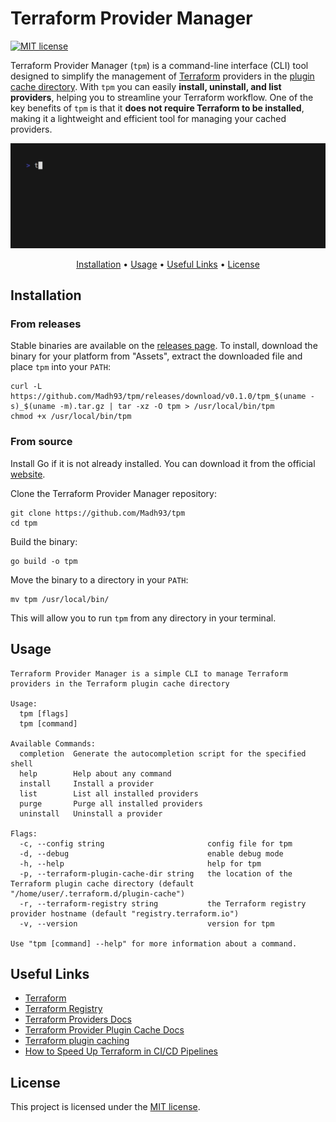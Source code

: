 # Terraform Provider Manager

[![MIT license](https://img.shields.io/badge/License-MIT-blue.svg)](https://lbesson.mit-license.org/)

Terraform Provider Manager (`tpm`) is a command-line interface (CLI) tool designed to simplify the management of [Terraform](https://www.terraform.io/) providers in the [plugin cache directory](https://developer.hashicorp.com/terraform/cli/config/config-file#provider-plugin-cache). With `tpm` you can easily **install, uninstall, and list providers**, helping you to streamline your Terraform workflow. One of the key benefits of `tpm` is that it **does not require Terraform to be installed**, making it a lightweight and efficient tool for managing your cached providers.

<img alt="Terraform Provider Manager Demo" src="docs/gif/demo.gif"/>

<p align="center">
  <a href="#installation">Installation</a> •
  <a href="#usage">Usage</a> •
  <a href="#useful-links">Useful Links</a> •
  <a href="#license">License</a>
</p>

## Installation

### From releases

Stable binaries are available on the [releases page](https://github.com/Madh93/tpm/releases). To install, download the binary for your platform from "Assets", extract the downloaded file and place `tpm` into your `PATH`:

```shell
curl -L https://github.com/Madh93/tpm/releases/download/v0.1.0/tpm_$(uname -s)_$(uname -m).tar.gz | tar -xz -O tpm > /usr/local/bin/tpm
chmod +x /usr/local/bin/tpm
```

### From source

Install Go if it is not already installed. You can download it from the official [website](https://golang.org/dl).

Clone the Terraform Provider Manager repository:

```shell
git clone https://github.com/Madh93/tpm
cd tpm
```

Build the binary:

```shell
go build -o tpm
```

Move the binary to a directory in your `PATH`:

```shell
mv tpm /usr/local/bin/
```

This will allow you to run `tpm` from any directory in your terminal.

## Usage

```shell
Terraform Provider Manager is a simple CLI to manage Terraform providers in the Terraform plugin cache directory

Usage:
  tpm [flags]
  tpm [command]

Available Commands:
  completion  Generate the autocompletion script for the specified shell
  help        Help about any command
  install     Install a provider
  list        List all installed providers
  purge       Purge all installed providers
  uninstall   Uninstall a provider

Flags:
  -c, --config string                       config file for tpm
  -d, --debug                               enable debug mode
  -h, --help                                help for tpm
  -p, --terraform-plugin-cache-dir string   the location of the Terraform plugin cache directory (default "/home/user/.terraform.d/plugin-cache")
  -r, --terraform-registry string           the Terraform registry provider hostname (default "registry.terraform.io")
  -v, --version                             version for tpm

Use "tpm [command] --help" for more information about a command.
```

## Useful Links

- [Terraform](https://www.terraform.io/)
- [Terraform Registry](https://registry.terraform.io/)
- [Terraform Providers Docs](https://developer.hashicorp.com/terraform/language/providers)
- [Terraform Provider Plugin Cache Docs](https://developer.hashicorp.com/terraform/cli/config/config-file#provider-plugin-cache)
- [Terraform plugin caching](https://www.scalefactory.com/blog/2021/02/25/terraform-plugin-caching/)
- [How to Speed Up Terraform in CI/CD Pipelines](https://infinitelambda.com/speed-up-terraform-cicd-pipeline/)


## License

This project is licensed under the [MIT license](LICENSE).
